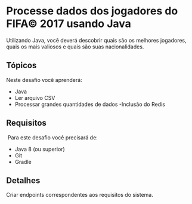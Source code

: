 # Processe dados dos jogadores do FIFA© 2017 usando Java

Utilizando Java, você deverá descobrir quais são os melhores jogadores, quais os mais valiosos e quais são suas nacionalidades.


## Tópicos

Neste desafio você aprenderá:

- Java 
- Ler arquivo CSV
- Processar grandes quantidades de dados
-Inclusão do Redis

## Requisitos
​
Para este desafio você precisará de:

- Java 8 (ou superior)
- Git
- Gradle

## Detalhes

Criar endpoints correspondentes aos requisitos do sistema.